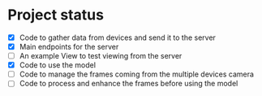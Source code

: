 # Project status
- [x] Code to gather data from devices and send it to the server
- [x] Main endpoints for the server
- [ ] An example View to test viewing from the server
- [x] Code to use the model
- [ ] Code to manage the frames coming from the multiple devices camera
- [ ] Code to process and enhance the frames before using the model
